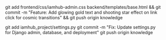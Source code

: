 git add frontend/css/iamhub-admin.css backend/templates/base.html && git commit -m "Feature: Add glowing gold text and shooting star effect on link click for cosmic transitions" && git push origin knowledge

git add iamhub_project/settings.py
git commit -m "Fix: Update settings.py for Django admin, database, and deployment"
git push origin knowledge